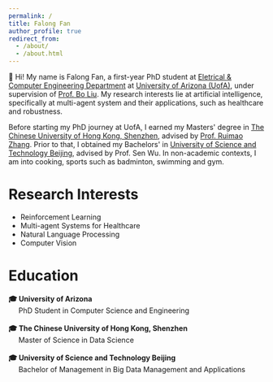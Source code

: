 ```yaml
---
permalink: /
title: Falong Fan
author_profile: true
redirect_from: 
  - /about/
  - /about.html
---
```


👋 Hi! My name is Falong Fan, a first-year PhD student at [Eletrical & Computer Engineering Department](https://ece.engineering.arizona.edu/) at [University of Arizona (UofA)](https://www.arizona.edu/), under supervision of [Prof. Bo Liu](https://ergodicmarkovian.github.io/main/). My research interests lie at artificial intelligence, specifically at multi-agent system and their applications, such as healthcare and robustness. 

Before starting my PhD journey at UofA, I earned my Masters' degree in [The Chinese University of Hong Kong, Shenzhen](https://www.cuhk.edu.cn/en), advised by [Prof. Ruimao Zhang](http://zhangruimao.site/). Prior to that, I obtained my Bachelors' in [University of Science and Technology Beijing](https://en.ustb.edu.cn/), advised by Prof. Sen Wu. In non-academic contexts, I am into cooking, sports such as badminton, swimming and gym. 

# Research Interests
* Reinforcement Learning
* Multi-agent Systems for Healthcare
* Natural Language Processing
* Computer Vision

# Education
**🎓 University of Arizona**    
&nbsp;&nbsp;&nbsp;&nbsp;&nbsp;PhD Student in Computer Science and Engineering    
<br>
**🎓 The Chinese University of Hong Kong, Shenzhen**     
&nbsp;&nbsp;&nbsp;&nbsp;&nbsp;Master of Science in Data Science     
<br>
**🎓 University of Science and Technology Beijing**   
&nbsp;&nbsp;&nbsp;&nbsp;&nbsp;Bachelor of Management in Big Data Management and Applications     
